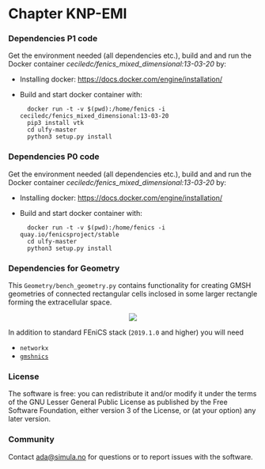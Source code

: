 # Chapter KNP-EMI #

### Dependencies P1 code ###

Get the environment needed (all dependencies etc.), build and
and run the Docker container *ceciledc/fenics_mixed_dimensional:13-03-20* by:

* Installing docker: https://docs.docker.com/engine/installation/
* Build and start docker container with:

        docker run -t -v $(pwd):/home/fenics -i ceciledc/fenics_mixed_dimensional:13-03-20
        pip3 install vtk
        cd ulfy-master
        python3 setup.py install 

### Dependencies P0 code ###

Get the environment needed (all dependencies etc.), build and
and run the Docker container *ceciledc/fenics_mixed_dimensional:13-03-20* by:

* Installing docker: https://docs.docker.com/engine/installation/
* Build and start docker container with:

        docker run -t -v $(pwd):/home/fenics -i quay.io/fenicsproject/stable
        cd ulfy-master
        python3 setup.py install

### Dependencies for Geometry ###

This `Geometry/bench_geometry.py` contains functionality for creating
GMSH geometries of connected rectangular cells inclosed in some larger
rectangle forming the extracellular space.

  <p align="center">
    <img src="https://github.com/adajel/emi-benchmark/bloc/main/doc/geometry.png">
  </p>


In addition to standard FEniCS stack (`2019.1.0` and higher) you will need
* `networkx`
* [`gmshnics`](ihttps://github.com/MiroK/gmshnics)

### License ###

The software is free: you can redistribute it and/or modify it under the terms
of the GNU Lesser General Public License as published by the Free Software
Foundation, either version 3 of the License, or (at your option) any later
version.

### Community ###

Contact ada@simula.no for questions or to report issues with the software.
